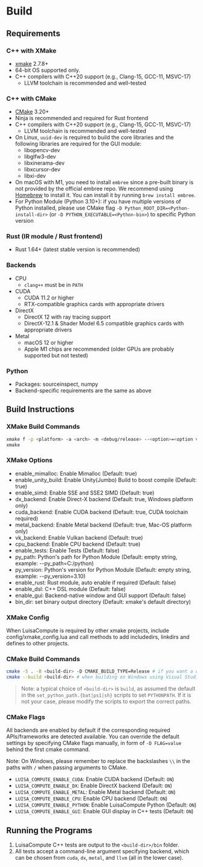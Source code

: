 # Build

## Requirements
### C++ with XMake

- [xmake](https://xmake.io/) 2.7.8+
- 64-bit OS supported only.
- C++ compilers with C++20 support (e.g., Clang-15, GCC-11, MSVC-17)
    - LLVM toolchain is recommended and well-tested

### C++ with CMake

- [CMake](https://cmake.org/) 3.20+
- Ninja is recommended and required for Rust frontend
- C++ compilers with C++20 support (e.g., Clang-15, GCC-11, MSVC-17)
    - LLVM toolchain is recommended and well-tested
- On Linux, `uuid-dev` is required to build the core libraries and the following libraries are required for the GUI module:
    - libopencv-dev
    - libglfw3-dev
    - libxinerama-dev
    - libxcursor-dev
    - libxi-dev
- On macOS with M1, you need to install `embree` since a pre-built binary is not provided by the official embree repo. We recommend using [Homebrew](https://brew.sh/) to install it. You can install it by running `brew install embree`.
- For Python Module (Python 3.10+): if you have multiple versions of Python installed, please use CMake flag `-D Python_ROOT_DIR=<Python-install-dir>` (or `-D PYTHON_EXECUTABLE=<Python-bin>`) to specific Python version

### Rust (IR module / Rust frontend)
- Rust 1.64+ (latest stable version is recommended)

### Backends

- CPU
    - `clang++` must be in `PATH`
- CUDA
    - CUDA 11.2 or higher
    - RTX-compatible graphics cards with appropriate drivers
- DirectX
    - DirectX 12 with ray tracing support
    - DirectX-12.1 & Shader Model 6.5 compatible graphics cards with appropriate drivers
- Metal
    - macOS 12 or higher
    - Apple M1 chips are recommended (older GPUs are probably supported but not tested)
<!-- - LLVM
    - x86-64 CPU with AVX256 or Apple M1 CPU with ARM Neon
    - LLVM 13+ with the corresponding targets and features enabled
        - CMake seems to have trouble with LLVM 15 on Ubuntu, so we recommend using LLVM 13/14; please install LLVM 14 via `wget https://apt.llvm.org/llvm.sh && chmod +x llvm.sh && sudo ./llvm.sh 14` and use CMake flag `-D LLVM_ROOT=/usr/lib/llvm-14` to specify the LLVM installation directory if you already have LLVM 15 installed
 -->
### Python

- Packages: sourceinspect, numpy
- Backend-specific requirements are the same as above

## Build Instructions

### XMake Build Commands

```bash
xmake f -p <platform> -a <arch> -m <debug/release> --<option>=<option value> --<option>=<option value>
xmake
```

### XMake Options

- enable_mimalloc: Enable Mimalloc (Default: true)
- enable_unity_build: Enable Unity(Jumbo) Build to boost compile (Default: true)
- enable_simd: Enable SSE and SSE2 SIMD (Default: true)
- dx_backend: Enable Direct-X backend (Default: true, Windows platform only)
- cuda_backend: Enable CUDA backend (Default: true, CUDA toolchain required)
- metal_backend: Enable Metal backend (Default: true, Mac-OS platform only)
- vk_backend: Enable Vulkan backend (Default: true)
- cpu_backend: Enable CPU backend (Default: true)
- enable_tests: Enable Tests (Default: false)
- py_path: Python's path for Python Module (Default: empty string, example: --py_path=C:/python)
- py_version: Python's version for Python Module (Default: empty string, example: --py_version=3.10)
- enable_rust: Rust module, auto enable if required (Default: false)
- enable_dsl: C++ DSL module (Default: false)
- enable_gui: Backend-native window and GUI support (Default: false)
- bin_dir: set binary output directory (Default: xmake's default directory)

### XMake Config

When LuisaCompute is required by other xmake projects, include config/xmake_config.lua and call methods to add includedirs, linkdirs and defines to other projects.

### CMake Build Commands

```bash
cmake -S . -B <build-dir> -D CMAKE_BUILD_TYPE=Release # if you want a debug build, change to `-D CMAKE_BUILD_TYPE=Debug`; optionally followed by other flags as listed above
cmake --build <build-dir> # when building on Windows using Visual Studio Generators, add `--config=Release` in a release build
```

> Note: a typical choice of `<build-dir>` is `build`, as assumed the default in the `set_python_path.{bat|ps1|sh}`
> scripts to set `PYTHONPATH`. If it is not your case, please modify the scripts to export the correct paths.

### CMake Flags

All backends are enabled by default if the corresponding required
APIs/frameworks are detected available. You can override the default
settings by specifying CMake flags manually, in form of `-D FLAG=value`
behind the first cmake command.

Note: On Windows, please remember to replace the backslashes `\\` in the paths with `/` when passing arguments to CMake.

- `LUISA_COMPUTE_ENABLE_CUDA`: Enable CUDA backend (Default: `ON`)
- `LUISA_COMPUTE_ENABLE_DX`: Enable DirectX backend (Default: `ON`)
- `LUISA_COMPUTE_ENABLE_METAL`: Enable Metal backend (Default: `ON`)
- `LUISA_COMPUTE_ENABLE_CPU`: Enable CPU backend (Default: `ON`)
- `LUISA_COMPUTE_ENABLE_PYTHON`: Enable LuisaCompute Python (Default: `ON`)
- `LUISA_COMPUTE_ENABLE_GUI`: Enable GUI display in C++ tests (Default: `ON`)
  
## Running the Programs

1. LuisaCompute C++ tests are output to the `<build-dir>/bin` folder.
2. All tests accept a command-line argument specifying backend, which can be chosen from `cuda`, `dx`, `metal`,
   and `llvm` (all in the lower case).
